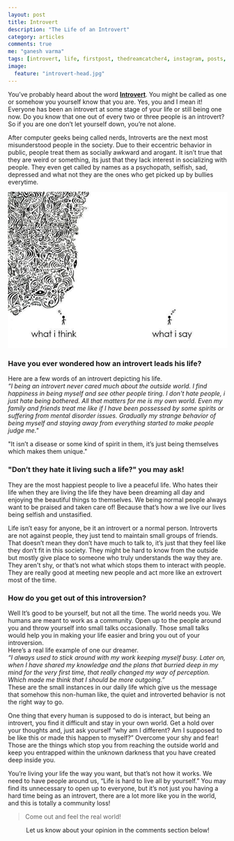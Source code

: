 ```yaml
---
layout: post
title: Introvert
description: "The Life of an Introvert"
category: articles
comments: true
me: "ganesh varma"
tags: [introvert, life, firstpost, thedreamcatcher4, instagram, posts, quotes]
image:
  feature: "introvert-head.jpg"
---
```


You’ve probably heard about the word [**Introvert**](https://en.wiktionary.org/wiki/introvert). You might be called as one or somehow you yourself know that you are. Yes, you and I mean it! <br/>Everyone has been an introvert at some stage of your life or still being one now. Do you know that one out of every two or three people is an introvert? So if you are one don’t let yourself down, you’re not alone.

After computer geeks being called nerds, Introverts are the next most misunderstood people in the society. Due to their eccentric behavior in public, people treat them as socially awkward and arogant. It isn’t true that they are weird or something, its just that they lack interest in socializing with people. They even get called by names as a psychopath, selfish, sad, depressed and what not they are the ones who get picked up by bullies everytime.

![Introvert](/images/introvert.jpg)

### Have you ever wondered how an introvert leads his life? 
Here are a few words of an introvert depicting his life. 
<br/>*“I being an introvert never cared much about the outside world. I find happiness in being myself and see other people tiring. I don't hate people, i just hate being bothered. All that matters for me is my own world. Even my family and friends treat me like if I have been possessed by some spirits or suffering from mental disorder issues. Gradually my strange behavior of being myself and staying away from everything started to make people judge me."*

"It isn’t a disease or some kind of spirit in them, it’s just being themselves which makes them unique."

### "Don’t they hate it living such a life?" you may ask! 
They are the most happiest people to live a peaceful life. Who hates their life when they are living the life they have been dreaming all day and enjoying the beautiful things to themselves. We being normal people always want to be praised and taken care of! Because that’s how a we live our lives being selfish and unstasified. 

Life isn’t easy for anyone, be it an introvert or a normal person. Introverts are not against people, they just tend to maintain small groups of friends. That doesn’t mean they don’t have much to talk to, it’s just that they feel like they don’t fit in this society. They might be hard to know from the outside but mostly give place to someone who truly understands the way they are.
<br/>They aren't shy, or that’s not what which stops them to interact with people. They are really good at meeting new people and act more like an extrovert most of the time.

### How do you get out of this introversion?
Well It’s good to be yourself, but not all the time. The world needs you. We humans are meant to work as a community. Open up to the people around you and throw yourself into small talks occasionally. Those small talks would help you in making your life easier and bring you out of your introversion.
<br/>Here’s a real life example of one our dreamer. 
<br/>*“I always used to stick around with my work keeping myself busy. Later on, when I have shared my knowledge and the plans that burried deep in my mind for the very first time, that really changed my way of perception. Which made me think that I should be more outgoing.”* 
<br/> These are the small instances in our daily life which give us the message that somehow this non-human like, the quiet and introverted behavior is not the right way to go.

One thing that every human is supposed to do is interact, but being an introvert, you find it difficult and stay in your own world. Get a hold over your thoughts and, just ask yourself “why am I different? Am I supposed to be like this or made this happen to myself?” Overcome your shy and fear! Those are the things which stop you from reaching the outside world and keep you entrapped within the unknown darkness that you have created deep inside you. 

You’re living your life the way you want, but that’s not how it works. We need to have people around us, “Life is hard to live all by yourself.” You may find its unnecessary to open up to everyone, but it’s not just you having a hard time being as an introvert, there are a lot more like you in the world, and this is totally a community loss!

> Come out and feel the real world!

<center/>Let us know about your opinion in the comments section below!